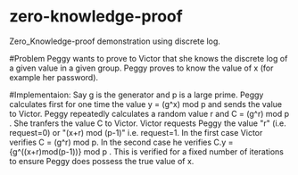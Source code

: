 # zero-knowledge-proof
Zero_Knowledge-proof demonstration using discrete log.  

#Problem
Peggy wants to prove to Victor that she knows the discrete log of a given value in a given group.
Peggy proves to know the value of x (for example her password).

#Implementaion:
Say g is the generator and p is a large prime.
Peggy calculates first for one time the value y = (g^x) mod p  and sends the value to Victor.
Peggy repeatedly calculates a random value r and C = (g^r) mod p . She tranfers the value C to Victor.
Victor requests Peggy the value "r" (i.e. request=0) or "(x+r) mod (p-1)" i.e. request=1. 
In the first case Victor verifies C = (g^r) mod p. In the second case he verifies C.y = {g^((x+r)mod(p-1))} mod p .
This is verified for a fixed number of iterations to ensure Peggy does possess the true value of x.

